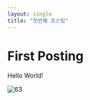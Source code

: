 ```yaml
---
layout: single
title: "첫번째 포스팅"
---
```


# First Posting

Hello World!

![63](C:\Users\2joon\2joonh2.github.io\images\Untitled\63.jpg)